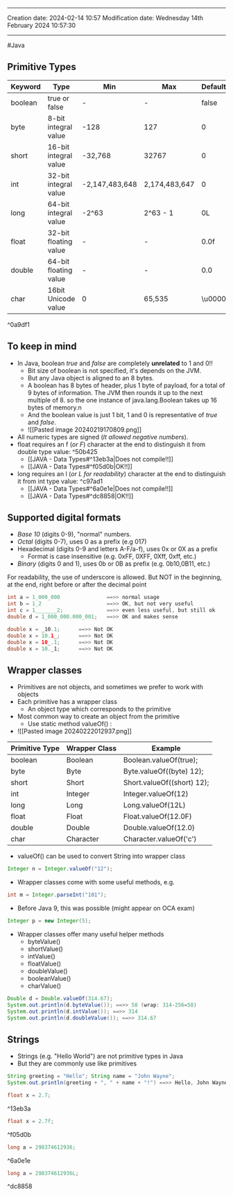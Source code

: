 

----
Creation date: 2024-02-14 10:57
Modification date: Wednesday 14th February 2024 10:57:30

----

#Java 

## Primitive Types

| Keyword | Type                  | Min            | Max           | Default | Example  |
| ------- | --------------------- | -------------- | ------------- | ------- | -------- |
| boolean | true or false         | -              | -             | false   | true     |
| byte    | 8-bit integral value  | -128           | 127           | 0       | 118      |
| short   | 16-bit integral value | -32,768        | 32767         | 0       | -202     |
| int     | 32-bit integral value | -2,147,483,648 | 2,174,483,647 | 0       | 5106     |
| long    | 64-bit integral value | -2^63          | 2^63 - 1      | 0L      | 5106L    |
| float   | 32-bit floating value | -              | -             | 0.0f    | 511.183f |
| double  | 64-bit floating value | -              | -             | 0.0     | 511.183  |
| char    | 16bit Unicode value   | 0              | 65,535        | \\u0000 | 'c'      |

^0a9df1

## To keep in mind
- In Java, boolean *true* and *false* are completely **unrelated** to 1 and 0!!
	- Bit size of boolean is not specified, it's depends on the JVM.
	- But any Java object is aligned to an 8 bytes.
	- A boolean has 8 bytes of header, plus 1 byte of payload, for a total of 9 bytes of information. The JVM then rounds it up to the next multiple of 8. so the one instance of java.lang.Boolean takes up 16 bytes of memory.n
	-  And the boolean value is just 1 bit, 1 and 0 is representative of *true* and *false*.
	- ![[Pasted image 20240219170809.png]]
- All numeric types are signed (*It allowed negative numbers*).
- float requires an f (*or F*) character at the end to distinguish it from double type value: ^50b425
	- [[JAVA - Data Types#^13eb3a|Does not compile!!]]
	- [[JAVA - Data Types#^f05d0b|OK!!]]
- long requires an l (*or L for readability*) character at the end to distinguish it from int type value: ^c97ad1
	- [[JAVA - Data Types#^6a0e1e|Does not compile!!]]
	- [[JAVA - Data Types#^dc8858|OK!!]]
## Supported digital formats

- *Base 10* (digits 0-9), "normal" numbers.
- *Octal*  (digits 0-7), uses 0 as a prefix (e.g 017)
- Hexadecimal  (digits 0-9 and letters A-F/a-f), uses 0x or 0X as a prefix
	- Format is case insensitive (e.g. 0xFF, 0XFF, 0Xff, 0xff, etc.) 
- *Binary* (digits 0 and 1), uses 0b or 0B as prefix (e.g. 0b10,0B11, etc.)

For readability, the use of underscore is allowed.
But NOT in the beginning, at the end, right before or after the decimal point

```java
int a = 1_000_000               ==>> normal usage
int b = 1_2                     ==>> OK, but not very useful
int c = 1_______2;              ==>> even less useful, but still ok
double d = 1_000_000.000_001;   ==>> OK and makes sense

double x = _10.1;      ==>> Not OK
double x = 10.1_;      ==>> Not OK
double x = 10_.1;      ==>> Not OK
double x = 10._1;      ==>> Not OK
```

## Wrapper classes

- Primitives are not objects, and sometimes we prefer to work with objects 
- Each primitive has a wrapper class 
	- An object type which corresponds to the primitive 
- Most common way to create an object from the primitive 
	- Use static method valueOf() :
- ![[Pasted image 20240222012937.png]]

| Primitive Type | Wrapper Class | Example |
| ---- | ---- | ---- |
| boolean | Boolean | Boolean.valueOf(true); |
| byte | Byte | Byte.valueOf((byte) 12); |
| short | Short | Short.valueOf((short) 12); |
| int | Integer | Integer.valueOf(12) |
| long | Long | Long.valueOf(12L) |
| float | Float | Float.valueOf(12.0F) |
| double | Double | Double.valueOf(12.0) |
| char | Character | Character.valueOf('c') |

- valueOf() can be used to convert String into wrapper class
```java
Integer n = Integer.valueOf("12");
```

- Wrapper classes come with some useful methods, e.g.
```java
int m = Integer.parseInt("101");
```

- Before Java 9, this was possible (might appear on OCA exam)
```java
Integer p = new Integer(5);
```

- Wrapper classes offer many useful helper methods
	- byteValue()
	- shortValue()
	- intValue()
	- floatValue()
	- doubleValue()
	- booleanValue()
	- charValue()
```java
Double d = Double.valueOf(314.67); 
System.out.println(d.byteValue()); ==>> 58 (wrap: 314-256=58) 
System.out.println(d.intValue()); ==>> 314 
System.out.println(d.doubleValue()); ==>> 314.67
```

## Strings

- Strings (e.g. "Hello World") are not primitive types in Java 
- But they are commonly use like primitives
```java
String greeting = "Hello"; String name = "John Wayne"; 
System.out.println(greeting + ", " + name + "!") ==>> Hello, John Wayne!
```




```java
float x = 2.7;
```
^13eb3a

```java
float x = 2.7f;
```
^f05d0b

```java
long a = 298374612936;
```
^6a0e1e

```java
long a = 298374612936L;
```
^dc8858

